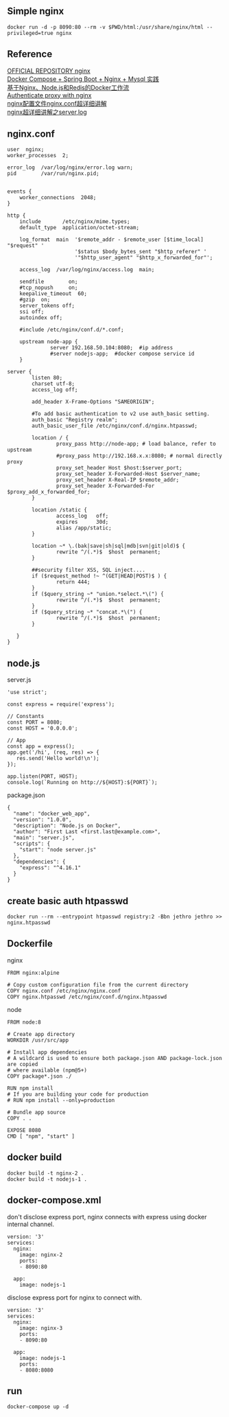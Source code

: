 ## Simple nginx
```
docker run -d -p 8090:80 --rm -v $PWD/html:/usr/share/nginx/html --privileged=true nginx
```

## Reference
[OFFICIAL REPOSITORY nginx](https://hub.docker.com/_/nginx/)  
[Docker Compose + Spring Boot + Nginx + Mysql 实践](http://ityouknow.com/springboot/2018/03/28/dockercompose-springboot-mysql-nginx.html)  
[基于Nginx、Node.js和Redis的Docker工作流](http://dockone.io/article/291)   
[Authenticate proxy with nginx](https://docs.docker.com/registry/recipes/nginx/#setting-things-up)  
[nginx配置文件nginx.conf超详细讲解](https://www.cnblogs.com/liang-wei/p/5849771.html)  
[nginx超详细讲解之server,log](https://blog.csdn.net/u014459326/article/details/53366921)


## nginx.conf
```
user  nginx;
worker_processes  2;

error_log  /var/log/nginx/error.log warn;
pid        /var/run/nginx.pid;


events {
    worker_connections  2048;
}

http {
    include       /etc/nginx/mime.types;
    default_type  application/octet-stream;

    log_format  main  '$remote_addr - $remote_user [$time_local] "$request" '
                      '$status $body_bytes_sent "$http_referer" '
                      '"$http_user_agent" "$http_x_forwarded_for"';

    access_log  /var/log/nginx/access.log  main;

    sendfile        on;
    #tcp_nopush     on;
    keepalive_timeout  60;
    #gzip  on;
    server_tokens off;
    ssi off;
    autoindex off;

    #include /etc/nginx/conf.d/*.conf;

    upstream node-app {
              server 192.168.50.104:8080;  #ip address
              #server nodejs-app;  #docker compose service id
    }

server {
        listen 80;
        charset utf-8;
        access_log off;

        add_header X-Frame-Options "SAMEORIGIN";

        #To add basic authentication to v2 use auth_basic setting.
        auth_basic "Registry realm";
        auth_basic_user_file /etc/nginx/conf.d/nginx.htpasswd;

        location / {
                proxy_pass http://node-app; # load balance, refer to upstream
                #proxy_pass http://192.168.x.x:8080; # normal directly proxy
                proxy_set_header Host $host:$server_port;
                proxy_set_header X-Forwarded-Host $server_name;
                proxy_set_header X-Real-IP $remote_addr;
                proxy_set_header X-Forwarded-For $proxy_add_x_forwarded_for;
        }

        location /static {
                access_log   off;
                expires      30d;
                alias /app/static;
        }

        location ~* \.(bak|save|sh|sql|mdb|svn|git|old)$ {
                rewrite ^/(.*)$  $host  permanent;
        }
        
        ##security filter XSS, SQL inject....
        if ($request_method !~ ^(GET|HEAD|POST)$ ) {
                return 444;
        }
        if ($query_string ~* "union.*select.*\(") {
                rewrite ^/(.*)$  $host  permanent;
        }
        if ($query_string ~* "concat.*\(") {
                rewrite ^/(.*)$  $host  permanent;
        }

   }
}
```

## node.js 
server.js  
```
'use strict';

const express = require('express');

// Constants
const PORT = 8080;
const HOST = '0.0.0.0';

// App
const app = express();
app.get('/hi', (req, res) => {
   res.send('Hello world!\n');
});

app.listen(PORT, HOST);
console.log(`Running on http://${HOST}:${PORT}`);

```
package.json
```
{
  "name": "docker_web_app",
  "version": "1.0.0",
  "description": "Node.js on Docker",
  "author": "First Last <first.last@example.com>",
  "main": "server.js",
  "scripts": {
    "start": "node server.js"
  },
  "dependencies": {
    "express": "^4.16.1"
  }
}
```

## create basic auth htpasswd
```
docker run --rm --entrypoint htpasswd registry:2 -Bbn jethro jethro >> nginx.htpasswd
```


## Dockerfile
nginx  
```
FROM nginx:alpine

# Copy custom configuration file from the current directory
COPY nginx.conf /etc/nginx/nginx.conf
COPY nginx.htpasswd /etc/nginx/conf.d/nginx.htpasswd
```

node  
```
FROM node:8

# Create app directory
WORKDIR /usr/src/app

# Install app dependencies
# A wildcard is used to ensure both package.json AND package-lock.json are copied
# where available (npm@5+)
COPY package*.json ./

RUN npm install
# If you are building your code for production
# RUN npm install --only=production

# Bundle app source
COPY . .

EXPOSE 8080
CMD [ "npm", "start" ]
```

## docker build
```
docker build -t nginx-2 .
docker build -t nodejs-1 .
```


## docker-compose.xml
don't disclose express port, nginx connects with express using docker internal channel.    
```
version: '3'
services:
  nginx:
    image: nginx-2
    ports:
    - 8090:80

  app:
    image: nodejs-1
```

disclose express port for nginx to connect with.  
```
version: '3'
services:
  nginx:
    image: nginx-3
    ports:
    - 8090:80

  app:
    image: nodejs-1
    ports:
    - 8080:8080

```

## run
```
docker-compose up -d
```
